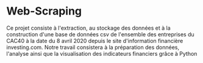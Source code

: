 # Web-Scraping
Ce projet consiste à l'extraction, au stockage des données et à la construction d'une base de données csv de l'ensemble des entreprises du CAC40 à la date du 8 avril 2020 depuis le site d'information financière investing.com. Notre travail consistera à la préparation des données, l'analyse ainsi que la visualisation des indicateurs financiers grâce à Python

